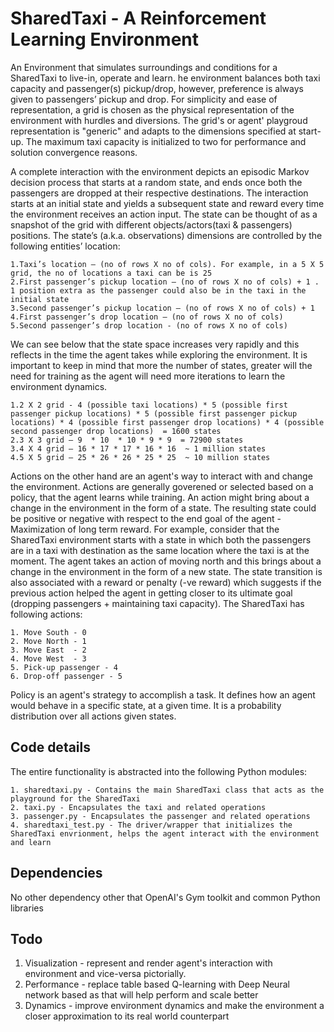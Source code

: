 # SharedTaxi - A Reinforcement Learning Environment
An Environment that simulates surroundings and conditions for a SharedTaxi to live-in, operate and learn. he environment balances both taxi capacity and passenger(s) pickup/drop, however, preference is always given to passengers’ pickup and drop.  For simplicity and ease of representation, a grid is chosen as the physical representation of the environment with hurdles and diversions. The grid's or agent' playgroud representation is "generic" and adapts to the dimensions specified at start-up. The maximum taxi capacity is initialized to two for performance and solution convergence reasons.

A complete interaction with the environment depicts an episodic Markov decision process that starts at a random state, and ends once both the passengers are dropped at their respective destinations. The interaction starts at an initial state and yields a subsequent state and reward every time the environment receives an action input. The state can be thought of as a snapshot of the grid with different objects/actors(taxi & passengers) positions. The state’s (a.k.a. observations) dimensions are controlled by the following entities’ location:

	1.Taxi’s location – (no of rows X no of cols). For example, in a 5 X 5 grid, the no of locations a taxi can be is 25  
	2.First passenger’s pickup location – (no of rows X no of cols) + 1 . 1 position extra as the passenger could also be in the taxi in the initial state 
	3.Second passenger’s pickup location – (no of rows X no of cols) + 1
	4.First passenger’s drop location – (no of rows X no of cols)
	5.Second passenger’s drop location - (no of rows X no of cols)

We can see below that the state space increases very rapidly and this reflects in the time the agent takes while exploring the environment. It is important to keep in mind  that more the number of  states, greater will the need for training as the agent will need more iterations to learn the environment dynamics.

	1.2 X 2 grid - 4 (possible taxi locations) * 5 (possible first passenger pickup locations) * 5 (possible first passenger pickup locations) * 4 (possible first passenger drop locations) * 4 (possible second passenger drop locations)  = 1600 states
	2.3 X 3 grid – 9  * 10  * 10 * 9 * 9  = 72900 states
	3.4 X 4 grid – 16 * 17 * 17 * 16 * 16  ~ 1 million states
	4.5 X 5 grid – 25 * 26 * 26 * 25 * 25  ~ 10 million states

Actions on the other hand are an agent's way to interact with and change the environment. Actions are generally goverened or selected based on a policy, that the agent learns while training. An action might bring about a change in the environment in the form of a state. The resulting state could be positive or negative with respect to the end goal of the agent - Maximization of long term reward. For example, consider that the SharedTaxi environment starts with a state in which both the passengers are in a taxi with destination as the same location where the taxi is at the moment. The agent takes an action of moving north and this brings about a change in the environment in the form of a new state. The state transition is also associated with a reward or penalty (-ve reward) which suggests if the previous action helped the agent in getting closer to its ultimate goal (dropping passengers + maintaining taxi capacity). The SharedTaxi has following actions:

	1. Move South - 0
	2. Move North - 1
	3. Move East  - 2
	4. Move West  - 3
	5. Pick-up passenger - 4
	6. Drop-off passenger - 5

Policy is an agent's strategy to accomplish a task. It defines how an agent would behave in a specific state, at a given time. It is a probability distribution over all actions given states.

## Code details
The entire functionality is abstracted into the following Python modules:

	1. sharedtaxi.py - Contains the main SharedTaxi class that acts as the playground for the SharedTaxi
	2. taxi.py - Encapsulates the taxi and related operations
	3. passenger.py - Encapsulates the passenger and related operations
	4. sharedtaxi_test.py - The driver/wrapper that initializes the SharedTaxi envrionment, helps the agent interact with the environment and learn

## Dependencies
No other dependency other that OpenAI's Gym toolkit and common Python libraries
	
## Todo


1. Visualization - represent and render agent's interaction with environment and vice-versa pictorially.
2. Performance - replace table based Q-learning with Deep Neural network based as that will help perform and scale better
3. Dynamics - improve environment dynamics and make the environment a closer approximation to its real world counterpart
